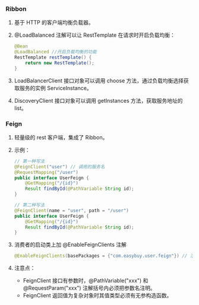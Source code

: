 ### Ribbon

1. 基于 HTTP 的客户端均衡负载器。

2. @LoadBalanced 注解可以让 RestTemplate 在请求时开启负载均衡：

   ```java
   @Bean
   @LoadBalanced //开启负载均衡的功能
   RestTemplate restTemplate() {
       return new RestTemplate();
   }
   ```

3. LoadBalancerClient 接口对象可以调用 choose 方法，通过负载均衡选择获取服务的实例 ServiceInstance。

4. DiscoveryClient 接口对象可以调用 getInstances 方法，获取服务地址的 list。



### Feign

1. 轻量级的 rest 客户端，集成了 Ribbon。

2. 示例：

   ```java
   // 第一种写法
   @FeignClient("user") // 调用的服务名
   @RequestMapping("/user")
   public interface UserFeign {
       @GetMapping("/{id}")
       Result findById(@PathVariable String id);
   }
   
   // 第二种写法
   @FeignClient(name = "user", path = "/user")
   public interface UserFeign {
       @GetMapping("/{id}")
       Result findById(@PathVariable String id);
   }
   ```

3. 消费者的启动类上加 @EnableFeignClients 注解

   ```java
   @EnableFeignClients(basePackages = {"com.easybuy.user.feign"}) // 注明包路径
   ```

   

4. 注意点：

   * FeignClient 接口有参数时，@PathVariable("xxx") 和 @RequestParam("xxx") 注解括号内必须把参数名注明。
   * FeignClient 返回值为复杂对象时其值类型必须有无参构造函数。